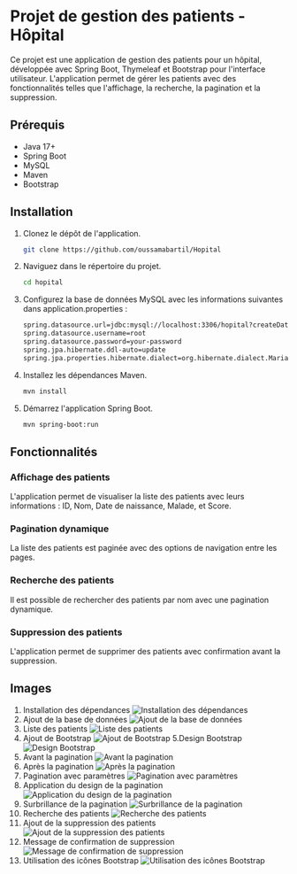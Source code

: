 # Projet de gestion des patients - Hôpital

Ce projet est une application de gestion des patients pour un hôpital, développée avec Spring Boot, Thymeleaf et Bootstrap pour l'interface utilisateur. L'application permet de gérer les patients avec des fonctionnalités telles que l'affichage, la recherche, la pagination et la suppression.

## Prérequis

- Java 17+
- Spring Boot
- MySQL
- Maven
- Bootstrap

## Installation

1. Clonez le dépôt de l'application.
   
   ```bash
   git clone https://github.com/oussamabartil/Hopital

2. Naviguez dans le répertoire du projet.

   ```bash
   cd hopital
3. Configurez la base de données MySQL avec les informations suivantes dans application.properties :

   ```bash
   spring.datasource.url=jdbc:mysql://localhost:3306/hopital?createDatabaseIfNotExist=true
   spring.datasource.username=root
   spring.datasource.password=your-password
   spring.jpa.hibernate.ddl-auto=update
   spring.jpa.properties.hibernate.dialect=org.hibernate.dialect.MariaDBDialect

4. Installez les dépendances Maven.

    ```bash
    mvn install

5. Démarrez l'application Spring Boot.

    ```bash
    mvn spring-boot:run

## Fonctionnalités
### Affichage des patients
L'application permet de visualiser la liste des patients avec leurs informations : ID, Nom, Date de naissance, Malade, et Score.

### Pagination dynamique
La liste des patients est paginée avec des options de navigation entre les pages.

### Recherche des patients
Il est possible de rechercher des patients par nom avec une pagination dynamique.

### Suppression des patients
L'application permet de supprimer des patients avec confirmation avant la suppression.

## Images
1. Installation des dépendances
   ![Installation des dépendances](images/1installation-des-dependance-.jpg)
2. Ajout de la base de données
   ![Ajout de la base de données](images/2ajout-bd.jpg)
3. Liste des patients
   ![Liste des patients](images/3liste-patients.jpg)
4. Ajout de Bootstrap
   ![Ajout de Bootstrap](images/4ajout-de-bootstrap.jpg)
5.Design Bootstrap
   ![Design Bootstrap](images/5design-bootstrap.jpg)
6. Avant la pagination
   ![Avant la pagination](images/6avant-la-pagination.jpg)
7. Après la pagination
   ![Après la pagination](images/7apres-pagination.jpg)
8. Pagination avec paramètres
   ![Pagination avec paramètres](images/8pagination-en-utilisant-les-parametres.jpg)
9. Application du design de la pagination
   ![Application du design de la pagination](images/9appliquer-le-design-de-la-pagination.jpg)
10. Surbrillance de la pagination
    ![Surbrillance de la pagination](images/10surbrillance-pagination.jpg)
11. Recherche des patients
    ![Recherche des patients](images/11la-recherche.jpg)
12. Ajout de la suppression des patients
    ![Ajout de la suppression des patients](images/12ajouter-la-suppression-des-patient.jpg)
13. Message de confirmation de suppression
    ![Message de confirmation de suppression](images/13message-de-confirmation-de-supression.jpg)
14. Utilisation des icônes Bootstrap
    ![Utilisation des icônes Bootstrap](images/14utilisation-des-icons-bootstrap.png)
